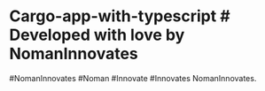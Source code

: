 # Cargo-app-with-typescript # Developed with love by NomanInnovates
#NomanInnovates
#Noman 
#Innovate
#Innovates
NomanInnovates.
